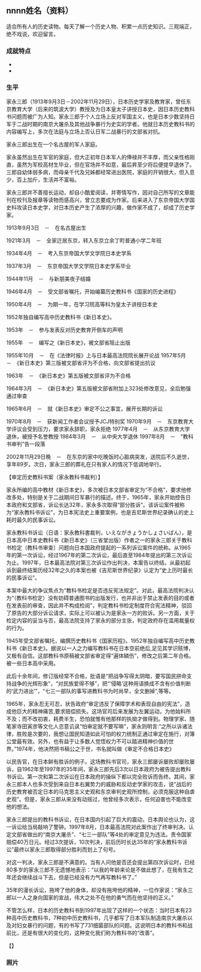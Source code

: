 ## nnnn姓名（资料）

适合所有人的历史读物。每天了解一个历史人物、积累一点历史知识。三观端正，绝不戏说，欢迎留言。  

### 成就特点

- ​
- ​


### 生平

家永三郎（1913年9月3日－2002年11月29日），日本历史学家及教育家，曾任东京教育大学（后来的筑波大学）教授及为日本皇太子讲授日本史，因日本历史教科书问题而被广为人知。家永三郎于个人立场上反对军国主义，也是日本少数坚持日军于二战时期的南京大屠杀及其他战争暴行为史实的学者。他就日本历史教科书的内容编写上，多次在法庭与立场上否认日军二战暴行的文部省对抗。



家永三郎出生在一个名古屋的军人家庭。

家永虽然出生在军官的家庭，但大正初年日本军人的俸禄并不丰厚，而父亲性格刚直，虽然为军校高材生毕业，但在官场并不如意，最后昇至少将后便提早退休了。三郎自幼体弱多病，而母亲千代及兄姊都经常进出医院，家庭的开销很大，但入息少，百上加斤，生活并不富裕。

家永三郎并不善擅长运动，却自小酷爱阅读，并寄情写作，因对自己所写的文章能刊在校刊及报章等读物而感高兴，曾立志要成为作家。后来进入了东京帝国大学国史科攻读日本史学，对日本历史产生了浓厚的兴趣，做作家不成了，却成了历史学家。





1913年9月3日　－　在名古屋出生

1921年3月　－　全家迁居东京，转入东京立余丁町普通小学二年班

1934年4月　－　考入东京帝国大学文学院日本史学系

1937年3月　－　东京帝国大学文学院日本史学系毕业

1944年11月　－　与新朋美夜子结婚

1946年4月　－　受文部省嘱托，开始编纂历史教科书《国家的历史进程》

1950年4月　－　为期一年，在学习院高等科为皇太子讲授日本史

1952年独自编写高中历史教科书《新日本史》。

1953年　－　参与发表反对历史教育开倒车的声明

1955年　－　编写之《新日本史》，被文部省阻止出版

1955年10月　－　在《法律时报》上与日本最高法院院长展开论战
1957年5月　－　《新日本史》第三版被文部省评为不合格，向文部省提出抗议

1963年　－　《新日本史》第五版被文部省评为不合格

1964年3月　－　《新日本史》第五版被文部省附加上323处修改意见，全后勉强通过审查

1965年6月　－　就《新日本史》审定不公之事宜，展开长期的诉讼

1970年8月　－　获新闻工作者会议授予JCJ特别奖
1970年9月　－　东京教育大学评议会受到压力，要求家永辞职，家永拒绝
1977年4月　－　从东京教育大学退休，被授予名誉教授
1984年3月　－　从中央大学退休
1997年8月　－　“教科书审判”告一段落

2002年11月29日晚　－　在东京的家中吃晚饭时心脏病突发，送院后不久逝世，享年89岁。次日，家永三郎的葬礼在只有家人的情况下低调地举行。



【审定历史教科书案（家永教科书裁判）】

家永所编的高中教材《新日本史》，多次被日本文部省审定为“不合格”，要求他修改多处，特别是关于二战期间日军暴行的描述。终于，1965年，家永开始控告日本政府和文部省，诉讼长达32年，家永多次取得“部分胜诉”。该诉讼案件被称为“家永教科书诉讼”，为日本宪法史上重要案例，也是吉尼斯世界纪录确认的史上耗时最久的民事诉讼。



家永教科书诉讼（日语：家永教科書裁判，いえながきょうかしょさいばん），是日本高中日本史教科书《新日本史》（三省堂出版）作者之一的家永三郎关于教科书检定（教科书审查）问题向日本国政府提起的一系列诉讼案件的统称。从1965年的第一次诉讼，经过1967年的第二次诉讼，最后直至1984年提出的第三次诉讼为止。1997年，日本最高法院对第三次诉讼作出判决，本案告以终结。从最初起诉到最终结案历经32年之久的本案也被《吉尼斯世界纪录》认定为“史上历时最长的民事诉讼”。



本案中最大的争议焦点为“教科书检定是否违反宪法规定”。对此，最高法院判决认为“（教科书检定）没有妨碍普通图书的出版发行，也并非出于禁止发表的目的或者在发表前的审查，因此并不构成检阅”，判定教科书检定制度符合宪法精神，驳回了原告的大部分诉讼请求，实际上可以被认为是家永一方的败诉。另一方面，关于检定内容的妥当与否，最高法院支持了家永的部分主张，判定政府存在滥用裁量权的行为。





1945年受文部省嘱托，编撰历史教科书《国家历程》。1952年独自编写高中历史教科书《新日本史》。据说以一人之力编写教科书在日本空前绝后,足见其学识赅博，又极有自信。这部教科书原稿被文部省审定得“遍体鳞伤”，修改之后第二年合格。被一些日本高中采用。

此后十余年间，修订版经常不合格，批语是“把战争写得太阴暗，要写国民拼命支持战争的光辉形象”，“对民族爱得不够”，把“‘侵略’这种用语换成不含有价值判断的‘武力进出’”，“七三一部队的事写进教科书为时尚早，全文删掉”,等等。　

1965年，家永忍无可忍，状告政府“审定违反了保障学术和表现自由的宪法”，造成他巨大的精神痛苦,要求赔偿损失。这场官司后来发展为左翼运动，为他始料所不及；而不改初衷，耗费半生，恐怕就惟有他那样的执拗才做得到。物理学家、随笔家寺田寅彦等文化人恣意讥讽“怕审定就不要写嘛”，家永则明言:“之所以诉诸法律，胜败是次要的，我想让国民知道如此可怕的权力统制正通过审定在施行，对簿公堂最有效。另外，也有益于让多数人觉悟权力不可以踏进精神价值的世界。”1974年，他决然把书稿公之于世，书名就叫做《审定不合格日本史》

以民告官，在日本鲜有胜诉的例子。这场教科书官司，家永三郎屡诉屡败却屡败屡诉，自1962年至1997年的35年间，家永三郎先后3次以日本政府为被告提出教科书诉讼。第一次和第二次诉讼在日本政府的操纵下都以完全败诉而告终。其间，家永三郎本人也多次受到来自日本右翼势力的威胁和反动史学家的攻击，说“战后的历史教育被否定日本的马克思主义史观和东京审判史观所控制，必须克服这种自虐史观”。但是，家永三郎从来没有动摇过，他曾经多次表示，任何迫害也不能改变他的想法。



家永三郎提出的教科书诉讼，在日本国内引起了巨大的震动，日本舆论也认为，这一诉讼给当局敲响了警钟。1997年8月，日本最高法院对此案作出了终审判决。认定文部省做出的“南京大屠杀”、“七三一部队”等4处的审定意见为违法。责令国家赔偿40万日元。经过3次提诉，10次判决，前后历时长达35年的“家永教科书诉讼”最终以家永三郎取得部分胜利而划上了句号。



对这一判决，家永三郎是不满意的。当有人问他是否还会提出第四次诉讼时，已经80多岁的家永三郎不无遗憾地表示：“以我的年龄来论是不做此想了，在我有生之年还会继续战斗下去，但是已经没有力气再写教科书了。”

35年的漫长诉讼，拖垮了他的身体，却没有拖垮他的精神，一位作家说：“家永三郎以一人之身向国家的宣战，伟大之处不在他的勇气而在他坚持的正义。”





不管怎么样，日本的历史教科书到1997年出现了这样的一个状态：当时日本有23种高中历史教科书，7种初中历史教科书，几乎都写了日本军队制造南京大屠杀以及对妇女暴行的问题，有的书写了731细菌部队的问题。这说明日本的教科书和战前比，还是有很大的变化的，这种变化我们称为教科书的“改善”。



【】

### 照片

